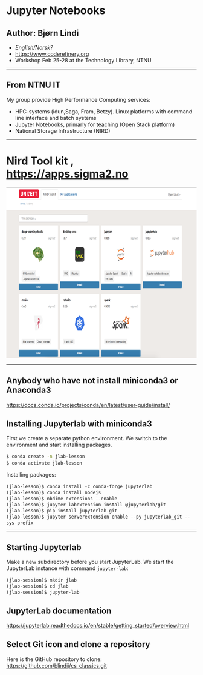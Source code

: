 
# Jupyter Notebooks
## Author: Bjørn Lindi

* *English/Norsk?*
* https://www.coderefinery.org
* Workshop Feb 25-28 at the Technology Library, NTNU

--- 

## From NTNU IT

My group provide High Performance Computing services:
* HPC-systems (idun,Saga, Fram, Betzy). Linux platforms with command line interface and batch systems
* Jupyter Notebooks, primarly for teaching  (Open Stack platform)
* National Storage Infrastructure (NIRD)

---

# Nird Tool kit , https://apps.sigma2.no

<img src="img/nirdtoolkit.png" style="height: 450px;">

--- 

## Anybody who have not install miniconda3 or Anaconda3
https://docs.conda.io/projects/conda/en/latest/user-guide/install/


## Installing Jupyterlab with miniconda3

First we create a separate python environment. We switch to the
environment and start installing packages.
```sh
$ conda create -n jlab-lesson
$ conda activate jlab-lesson
```

Installing packages:
```
(jlab-lesson)$ conda install -c conda-forge jupyterlab
(jlab-lesson)$ conda install nodejs
(jlab-lesson)$ nbdime extensions --enable
(jlab-lesson)$ jupyter labextension install @jupyterlab/git
(jlab-lesson)$ pip install jupyterlab-git
(jlab-lesson)$ jupyter serverextension enable --py jupyterlab_git --sys-prefix
```

---

## Starting Jupyterlab
Make a new subdirectory before you start JupyterLab. We start the
JupyterLab instance with command `jupyter-lab`:
```
(jlab-session)$ mkdir jlab
(jlab-session)$ cd jlab
(jlab-session)$ jupyter-lab
```

## JupyterLab documentation
https://jupyterlab.readthedocs.io/en/stable/getting_started/overview.html

## Select Git icon and clone a repository

Here is the GitHub repository to clone:
https://github.com/blindij/cs_classics.git
